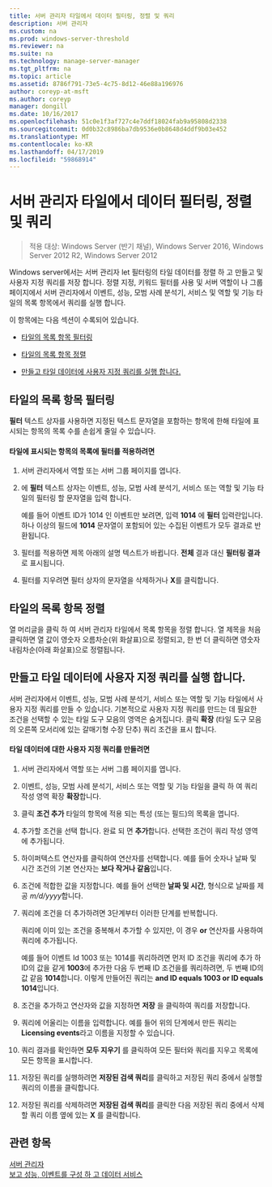 ```yaml
---
title: 서버 관리자 타일에서 데이터 필터링, 정렬 및 쿼리
description: 서버 관리자
ms.custom: na
ms.prod: windows-server-threshold
ms.reviewer: na
ms.suite: na
ms.technology: manage-server-manager
ms.tgt_pltfrm: na
ms.topic: article
ms.assetid: 8786f791-73e5-4c75-8d12-46e88a196976
author: coreyp-at-msft
ms.author: coreyp
manager: dongill
ms.date: 10/16/2017
ms.openlocfilehash: 51c0e1f3af727c4e7ddf18024fab9a95808d2338
ms.sourcegitcommit: 0d0b32c8986ba7db9536e0b8648d4ddf9b03e452
ms.translationtype: MT
ms.contentlocale: ko-KR
ms.lasthandoff: 04/17/2019
ms.locfileid: "59868914"
---
```

# <a name="filter-sort-and-query-data-in-server-manager-tiles"></a>서버 관리자 타일에서 데이터 필터링, 정렬 및 쿼리

>적용 대상: Windows Server (반기 채널), Windows Server 2016, Windows Server 2012 R2, Windows Server 2012

Windows server에서는 서버 관리자 let 필터링의 타일 데이터를 정렬 하 고 만들고 및 사용자 지정 쿼리를 저장 합니다. 정렬 지정, 키워드 필터를 사용 및 서버 역할이 나 그룹 페이지에서 서버 관리자에서 이벤트, 성능, 모범 사례 분석기, 서비스 및 역할 및 기능 타일의 목록 항목에서 쿼리를 실행 합니다.  
  
이 항목에는 다음 섹션이 수록되어 있습니다.  
  
-   [타일의 목록 항목 필터링](#BKMK_tiles)  
  
-   [타일의 목록 항목 정렬](#BKMK_sort)  
  
-   [만들고 타일 데이터에 사용자 지정 쿼리를 실행 합니다.](#BKMK_query)  
  
## <a name="BKMK_tiles"></a>타일의 목록 항목 필터링  
**필터** 텍스트 상자를 사용하면 지정된 텍스트 문자열을 포함하는 항목에 한해 타일에 표시되는 항목의 목록 수를 손쉽게 줄일 수 있습니다.  
  
#### <a name="to-apply-a-filter-to-the-list-of-entries-in-a-tile"></a>타일에 표시되는 항목의 목록에 필터를 적용하려면  
  
1.  서버 관리자에서 역할 또는 서버 그룹 페이지를 엽니다.  
  
2.  에 **필터** 텍스트 상자는 이벤트, 성능, 모범 사례 분석기, 서비스 또는 역할 및 기능 타일의 필터링 할 문자열을 입력 합니다.  
  
    예를 들어 이벤트 ID가 1014 인 이벤트만 보려면, 입력 **1014** 에 **필터** 입력란입니다. 하나 이상의 필드에 **1014** 문자열이 포함되어 있는 수집된 이벤트가 모두 결과로 반환됩니다.  
  
3.  필터를 적용하면 제목 아래의 설명 텍스트가 바뀝니다. **전체** 결과 대신 **필터링 결과**로 표시됩니다.  
  
4.  필터를 지우려면 필터 상자의 문자열을 삭제하거나 **X**를 클릭합니다.  
  
## <a name="BKMK_sort"></a>타일의 목록 항목 정렬  
열 머리글을 클릭 하 여 서버 관리자 타일에서 목록 항목을 정렬 합니다. 열 제목을 처음 클릭하면 열 값이 영숫자 오름차순(위 화살표)으로 정렬되고, 한 번 더 클릭하면 영숫자 내림차순(아래 화살표)으로 정렬됩니다.  
  
## <a name="BKMK_query"></a>만들고 타일 데이터에 사용자 지정 쿼리를 실행 합니다.  
서버 관리자에서 이벤트, 성능, 모범 사례 분석기, 서비스 또는 역할 및 기능 타일에서 사용자 지정 쿼리를 만들 수 있습니다. 기본적으로 사용자 지정 쿼리를 만드는 데 필요한 조건을 선택할 수 있는 타일 도구 모음의 영역은 숨겨집니다. 클릭 **확장** (타일 도구 모음의 오른쪽 모서리에 있는 갈매기형 수장 단추) 쿼리 조건을 표시 합니다.  
  
#### <a name="to-create-a-custom-query-for-tile-data"></a>타일 데이터에 대한 사용자 지정 쿼리를 만들려면  
  
1.  서버 관리자에서 역할 또는 서버 그룹 페이지를 엽니다.  
  
2.  이벤트, 성능, 모범 사례 분석기, 서비스 또는 역할 및 기능 타일을 클릭 하 여 쿼리 작성 영역 확장 **확장**합니다.  
  
3.  클릭 **조건 추가** 타일의 항목에 적용 되는 특성 (또는 필드)의 목록을 엽니다.  
  
4.  추가할 조건을 선택 합니다. 완료 되 면 **추가**합니다. 선택한 조건이 쿼리 작성 영역에 추가됩니다.  
  
5.  하이퍼텍스트 연산자를 클릭하여 연산자를 선택합니다. 예를 들어 숫자나 날짜 및 시간 조건의 기본 연산자는 **보다 작거나 같음**입니다.  
  
6.  조건에 적합한 값을 지정합니다. 예를 들어 선택한 **날짜 및 시간**, 형식으로 날짜를 제공 *m/d/yyyy*합니다.  
  
7.  쿼리에 조건을 더 추가하려면 3단계부터 이러한 단계를 반복합니다.  
  
    쿼리에 이미 있는 조건을 중복해서 추가할 수 있지만, 이 경우 **or** 연산자를 사용하여 쿼리에 추가됩니다.  
  
    예를 들어 이벤트 Id 1003 또는 1014를 쿼리하려면 먼저 ID 조건을 쿼리에 추가 하 ID의 값을 같게 **1003**에 추가한 다음 두 번째 ID 조건을를 쿼리하려면, 두 번째 ID의 값 같음  **1014**합니다. 이렇게 만들어진 쿼리는 **and ID equals 1003 or ID equals 1014**입니다.  
  
8.  조건을 추가하고 연산자와 값을 지정하면 **저장** 을 클릭하여 쿼리를 저장합니다.  
  
9. 쿼리에 어울리는 이름을 입력합니다. 예를 들어 위의 단계에서 만든 쿼리는 **Licensing events**라고 이름을 지정할 수 있습니다.  
  
10. 쿼리 결과를 확인하면 **모두 지우기** 를 클릭하여 모든 필터와 쿼리를 지우고 목록에 모든 항목을 표시합니다.  
  
11. 저장된 쿼리를 실행하려면 **저장된 검색 쿼리**를 클릭하고 저장된 쿼리 중에서 실행할 쿼리의 이름을 클릭합니다.  
  
12. 저장된 쿼리를 삭제하려면 **저장된 검색 쿼리**를 클릭한 다음 저장된 쿼리 중에서 삭제할 쿼리 이름 옆에 있는 **X** 를 클릭합니다.  
  
## <a name="see-also"></a>관련 항목  
[서버 관리자](server-manager.md)  
[보고 성능, 이벤트를 구성 하 고 데이터 서비스](view-and-configure-performance-event-and-service-data.md)  
  


